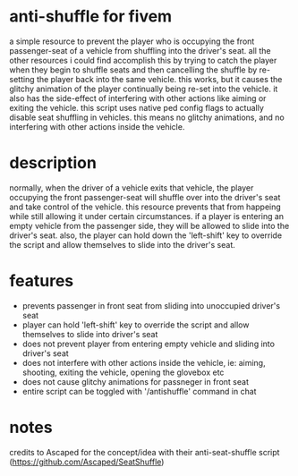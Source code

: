 # anti-shuffle for fivem
a simple resource to prevent the player who is occupying the front passenger-seat of a vehicle from shuffling into the driver's seat.
all the other resources i could find accomplish this by trying to catch the player when they begin to shuffle seats and then cancelling
the shuffle by re-setting the player back into the same vehicle. this works, but it causes the glitchy animation of the player continually
being re-set into the vehicle. it also has the side-effect of interfering with other actions like aiming or exiting the vehicle. this script
uses native ped config flags to actually disable seat shuffling in vehicles. this means no glitchy animations, and no interfering with other
actions inside the vehicle.

# description
normally, when the driver of a vehicle exits that vehicle, the player occupying the front passenger-seat will shuffle over into the driver's
seat and take control of the vehicle. this resource prevents that from happeing while still allowing it under certain circumstances. if a player
is entering an empty vehicle from the passenger side, they will be allowed to slide into the driver's seat. also, the player can hold down the
'left-shift' key to override the script and allow themselves to slide into the driver's seat.

# features
- prevents passenger in front seat from sliding into unoccupied driver's seat
- player can hold 'left-shift' key to override the script and allow themselves to slide into driver's seat
- does not prevent player from entering empty vehicle and sliding into driver's seat
- does not interfere with other actions inside the vehicle, ie: aiming, shooting, exiting the vehicle, opening the glovebox etc
- does not cause glitchy animations for passneger in front seat
- entire script can be toggled with '/antishuffle' command in chat

# notes
credits to Ascaped for the concept/idea with their anti-seat-shuffle script (https://github.com/Ascaped/SeatShuffle)
